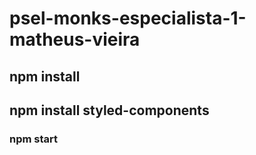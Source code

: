# psel-monks-especialista-1-matheus-vieira

## npm install
## npm install styled-components

### npm start
